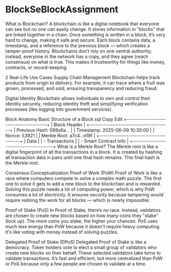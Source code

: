 # BlockSeBlockAssignment
What is Blockchain?
A blockchain is like a digital notebook that everyone can see but no one can easily change. It stores information in "blocks" that are linked together in a chain. Once something is written in a block, it’s very hard to change, making it safe and secure. Each block contains data, a timestamp, and a reference to the previous block — which creates a tamper-proof history. Blockchains don’t rely on one central authority; instead, everyone in the network has a copy, and they agree (reach consensus) on what is true. This makes it trustworthy for things like money, contracts, or record-keeping.

2 Real-Life Use Cases
Supply Chain Management
Blockchain helps track products from origin to delivery. For example, it can trace where a fruit was grown, processed, and sold, ensuring transparency and reducing fraud.

Digital Identity
Blockchain allows individuals to own and control their identity securely, reducing identity theft and simplifying verification processes (like logging into government services).

Block Anatomy
Basic Structure of a Block
sql
Copy
Edit
+---------------------------------------+
|            Block Header               |
+---------------------------------------+
| Previous Hash: 098x6a...              |
| Timestamp: 2025-06-09 10:30:00        |
| Nonce: 53921                          |
| Merkle Root: a7c4...e19f              |
+---------------------------------------+
|              Data                     |
| - Transactions                        |
| - Smart Contract Info                 |
+---------------------------------------+
What is a Merkle Root?
The Merkle root is like a digital fingerprint of all the transactions in a block. It is created by hashing all transaction data in pairs until one final hash remains. This final hash is the Merkle root.

Consensus Conceptualization
Proof of Work (PoW)
Proof of Work is like a race where computers compete to solve a complex math puzzle. The first one to solve it gets to add a new block to the blockchain and is rewarded. Solving this puzzle needs a lot of computing power, which is why PoW consumes a lot of electricity. It ensures security because tampering would require redoing the work for all blocks — which is nearly impossible.

Proof of Stake (PoS)
In Proof of Stake, there’s no race. Instead, validators are chosen to create new blocks based on how many coins they "stake" (lock up). The more coins you stake, the higher your chances. PoS uses much less energy than PoW because it doesn't require heavy computing. It's like voting with money instead of solving puzzles.

Delegated Proof of Stake (DPoS)
Delegated Proof of Stake is like a democracy. Token holders vote to elect a small group of validators who create new blocks on their behalf. These selected validators take turns to validate transactions. It’s fast and efficient, but more centralized than PoW or PoS because only a few people are chosen to validate at a time.

